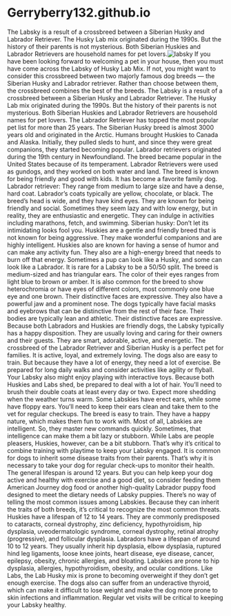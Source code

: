 # Gerryberry132.github.io
The Labsky is a result of a crossbreed between a Siberian Husky and Labrador Retriever.
The Husky Lab mix originated during the 1990s. But the history of their parents is not mysterious.
Both Siberian Huskies and Labrador Retrievers are household names for pet lovers.![labsky](https://user-images.githubusercontent.com/118113093/203877248-4031bdcb-809a-469c-99ac-ddeac3b95791.jpg)
If you have been looking forward to welcoming a pet in your house, then you must have come across the Labsky of Husky Lab Mix.
If not, you might want to consider this crossbreed between two majorly famous dog breeds — the Siberian Husky and Labrador retriever. Rather than choose between them, the crossbreed combines the best of the breeds.
The Labsky is a result of a crossbreed between a Siberian Husky and Labrador Retriever. The Husky Lab mix originated during the 1990s. 
But the history of their parents is not mysterious. Both Siberian Huskies and Labrador Retrievers are household names for pet lovers. The Labrador Retriever has topped the most popular pet list for more than 25 years.
The Siberian Husky breed is almost 3000 years old and originated in the Arctic. Humans brought Huskies to Canada and Alaska. Initially, they pulled sleds to hunt, and since they were great companions, they started becoming popular.
Labrador retrievers originated during the 19th century in Newfoundland. The breed became popular in the United States because of its temperament. Labrador Retrievers were used as gundogs, and they worked on both water and land. The breed is known for being friendly and good with kids. It has become a favorite family dog.
Labrador retriever: They range from medium to large size and have a dense, hard coat. Labrador’s coats typically are yellow, chocolate, or black. The breed’s head is wide, and they have kind eyes. They are known for being friendly and social. Sometimes they seem lazy and with low energy, but in reality, they are enthusiastic and energetic. They can indulge in activities including marathons, fetch, and swimming.
Siberian husky: Don’t let its intimidating looks fool you. Huskies are a gentle and friendly breed that is not known for being aggressive. They make wonderful companions and are highly intelligent.
Huskies also are known for having a sense of humor and can make any activity fun. They also are a high-energy breed that needs to burn off that energy.
Sometimes a pup can look like a Husky, and some can look like a Labrador. It is rare for a Labsky to be a 50/50 split.
The breed is medium-sized and has triangular ears. The color of their eyes ranges from light blue to brown or amber. It is also common for the breed to show heterochromia or have eyes of different colors, most commonly one blue eye and one brown. Their distinctive faces are expressive.
They also have a powerful jaw and a prominent nose.
The dogs typically have facial masks and eyebrows that can be distinctive from the rest of their face. Their bodies are typically lean and athletic. Their distinctive faces are expressive.
Because both Labradors and Huskies are friendly dogs, the Labsky typically has a happy disposition.
They are usually loving and caring for their owners and their guests. They are smart, adorable, active, and energetic.
The crossbreed of the Labrador Retriever and Siberian Husky is a perfect pet for families. It is active, loyal, and extremely loving.
The dogs also are easy to train. But because they have a lot of energy, they need a lot of exercise.
Be prepared for long daily walks and consider activities like agility or flyball. Your Labsky also might enjoy playing with interactive toys.
Because both Huskies and Labs shed, be prepared to deal with a lot of hair. You’ll need to brush their double coats at least every day or two. Expect more shedding when the weather turns warm.
Some Labskies have erect ears, while some have floppy ears. You’ll need to keep their ears clean and take them to the vet for regular checkups. 
The breed is easy to train. They have a happy nature, which makes them fun to work with.
Most of all, Labskies are intelligent. So, they master new commands quickly.
Sometimes, that intelligence can make them a bit lazy or stubborn. While Labs are people pleasers, Huskies, however, can be a bit stubborn.
That’s why it’s critical to combine training with playtime to keep your Labsky engaged.
It is common for dogs to inherit some disease traits from their parents. That’s why it is necessary to take your dog for regular check-ups to monitor their health.
The general lifespan is around 12 years.
But you can help keep your dog active and healthy with exercise and a good diet, so consider feeding them American Journey dog food or another high-quality Labrador puppy food designed to meet the dietary needs of Labsky puppies.
There’s no way of telling the most common issues among Labskies. Because they can inherit the traits of both breeds, it’s critical to recognize the most common threats.
Huskies have a lifespan of 12 to 14 years. They are commonly predisposed to cataracts, corneal dystrophy, zinc deficiency, hypothyroidism, hip dysplasia, uveodermatologic syndrome, corneal dystrophy, retinal atrophy (progressive), and follicular dysplasia.
Labradors have a lifespan of around 10 to 12 years. They usually inherit hip dysplasia, elbow dysplasia, ruptured hind leg ligaments, loose knee joints, heart disease, eye disease, cancer, epilepsy, obesity, chronic allergies, and bloating.
Labskies are prone to hip dysplasia, allergies, hypothyroidism, obesity, and ocular conditions. Like Labs, the Lab Husky mix is prone to becoming overweight if they don’t get enough exercise. The dogs also can suffer from an underactive thyroid, which can make it difficult to lose weight and make the dog more prone to skin infections and inflammation.
Regular vet visits will be critical to keeping your Labsky healthy. 
